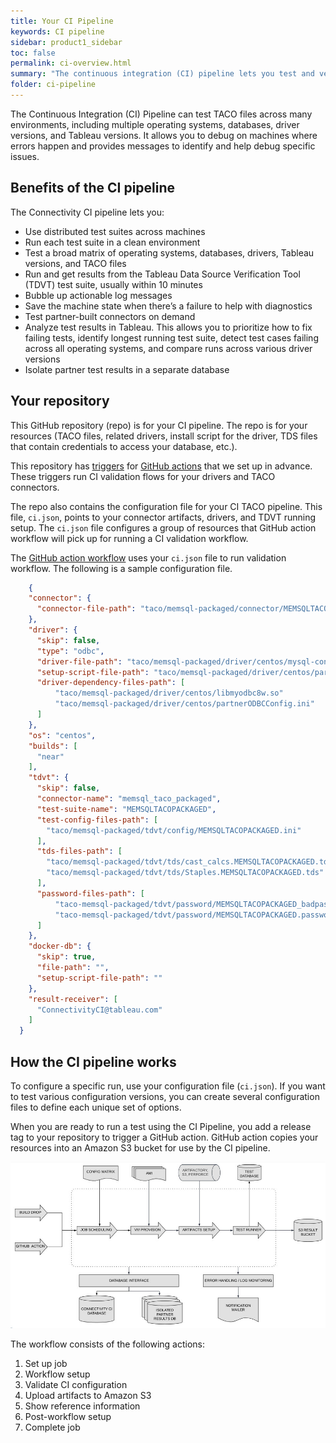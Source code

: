 ```yaml
---
title: Your CI Pipeline
keywords: CI pipeline
sidebar: product1_sidebar
toc: false
permalink: ci-overview.html
summary: "The continuous integration (CI) pipeline lets you test and verify your TACO files in various environments and Tableau versions."
folder: ci-pipeline
---
```


The Continuous Integration (CI) Pipeline can test TACO files across many environments, including multiple operating systems, databases, driver versions, and Tableau versions. It allows you to debug on machines where errors happen and provides messages to identify and help debug specific issues.

## Benefits of the CI pipeline

The Connectivity CI pipeline lets you:

* Use distributed test suites across machines
* Run each test suite in a clean environment
* Test a broad matrix of operating systems, databases, drivers, Tableau versions, and TACO files
* Run and get results from the Tableau Data Source Verification Tool (TDVT) test suite, usually within 10 minutes
* Bubble up actionable log messages
* Save the machine state when there’s a failure to help with diagnostics
* Test partner-built connectors on demand
* Analyze test results in Tableau. This allows you to prioritize how to fix failing tests, identify longest running test suite, detect test cases failing across all operating systems, and compare runs across various driver versions
* Isolate partner test results in a separate database

## Your repository

This GitHub repository (repo) is for your CI pipeline. The repo is for your resources (TACO files, related drivers, install script for the driver, TDS files that contain credentials to access your database, etc.).

This repository has [triggers](https://docs.github.com/en/actions/reference/events-that-trigger-workflows) for [GitHub actions](https://docs.github.com/en/actions/learn-github-actions/introduction-to-github-actions) that we set up in advance. These triggers run CI validation flows for your drivers and TACO connectors.

The repo also contains the configuration file for your CI TACO pipeline. This file, `ci.json`, points to your connector artifacts, drivers, and TDVT running setup. The `ci.json` file configures a group of resources that GitHub action workflow will pick up for running a CI validation workflow.

The [GitHub action workflow](https://docs.github.com/en/actions/reference/workflow-syntax-for-github-actions) uses your `ci.json` file to run validation workflow. The following is a sample configuration file.
<a id="config_file"></a>
```json
    {
    "connector": {
      "connector-file-path": "taco/memsql-packaged/connector/MEMSQLTACOPACKAGED.taco"
    },
    "driver": {
      "skip": false,
      "type": "odbc",
      "driver-file-path": "taco/memsql-packaged/driver/centos/mysql-connector-odbc-8.0.13-1.el7.x86_64.rpm",
      "setup-script-file-path": "taco/memsql-packaged/driver/centos/partnerODBCSetup-centos.sh",
      "driver-dependency-files-path": [
          "taco/memsql-packaged/driver/centos/libmyodbc8w.so"
          "taco/memsql-packaged/driver/centos/partnerODBCConfig.ini"
      ]
    },
    "os": "centos",
    "builds": [
      "near"
    ],
    "tdvt": {
      "skip": false,
      "connector-name": "memsql_taco_packaged",
      "test-suite-name": "MEMSQLTACOPACKAGED",
      "test-config-files-path": [
        "taco/memsql-packaged/tdvt/config/MEMSQLTACOPACKAGED.ini"
      ],
      "tds-files-path": [
        "taco/memsql-packaged/tdvt/tds/cast_calcs.MEMSQLTACOPACKAGED.tds",
        "taco/memsql-packaged/tdvt/tds/Staples.MEMSQLTACOPACKAGED.tds"
      ],
      "password-files-path": [
          "taco-memsql-packaged/tdvt/password/MEMSQLTACOPACKAGED_badpassword.password",
          "taco-memsql-packaged/tdvt/password/MEMSQLTACOPACKAGED.password"
      ]
    },
    "docker-db": {
      "skip": true,
      "file-path": "",
      "setup-script-file-path": ""
    },
    "result-receiver": [
      "ConnectivityCI@tableau.com"
    ]
  }
```

## How the CI pipeline works

To configure a specific run, use your configuration file (`ci.json`). If you want to test various configuration versions, you can create several configuration files to define each unique set of options.

When you are ready to run a test using the CI Pipeline, you add a release tag to your repository to trigger a GitHub action. GitHub action copies your resources into an Amazon S3 bucket for use by the CI pipeline.

<img src="images/connectivity_ci_pipeline_flow.jpg" alt="Connectivity CI pipeline flow" />

The workflow consists of the following actions:
1. Set up job
2. Workflow setup
3. Validate CI configuration
4. Upload artifacts to Amazon S3
5. Show reference information
6. Post-workflow setup
7. Complete job
